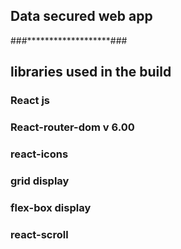  ## Data secured web app
 ###*******************###


 ## libraries used in the build

 ### React js 
 ### React-router-dom v 6.00
 ### react-icons
 ### grid display
 ### flex-box display
 ### react-scroll

 
